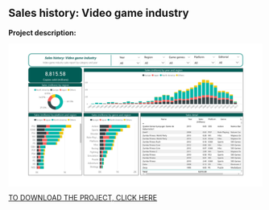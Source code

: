 ## Sales history: Video game industry

**Project description:** 

<img align="center" img src="https://github.com/MiguelAhumada/MiguelAhumada.github.io/blob/main/PowerBI/VideoGamesProject/VideoGamesProject.jpg"/>

[TO DOWNLOAD THE PROJECT, CLICK HERE](https://github.com/MiguelAhumada/MiguelAhumada.github.io/blob/main/PowerBI/VideoGamesProject/)
